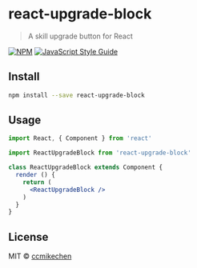 # react-upgrade-block

> A skill upgrade button for React

[![NPM](https://img.shields.io/npm/v/react-upgrade-block.svg)](https://www.npmjs.com/package/react-upgrade-block) [![JavaScript Style Guide](https://img.shields.io/badge/code_style-standard-brightgreen.svg)](https://standardjs.com)

## Install

```bash
npm install --save react-upgrade-block
```

## Usage

```jsx
import React, { Component } from 'react'

import ReactUpgradeBlock from 'react-upgrade-block'

class ReactUpgradeBlock extends Component {
  render () {
    return (
      <ReactUpgradeBlock />
    )
  }
}
```

## License

MIT © [ccmikechen](https://github.com/ccmikechen)
